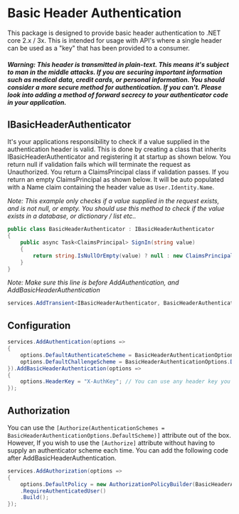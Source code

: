# Basic Header Authentication

This package is designed to provide basic header authentication to .NET core 2.x / 3x. This is intended for usage with API's where a single header can be used as a "key" that has been provided to a consumer.

#### *Warning: This header is transmitted in plain-text. This means it's subject to man in the middle attacks. If you are securing important information such as medical data, credit cards, or personal information. You should consider a more secure method for authentication. If you can't. Please look into adding a method of forward secrecy to your authenticator code in your application.*

## IBasicHeaderAuthenticator

It's your applications responsibility to check if a value supplied in the authentication header is valid. This is done by creating a class that inherits IBasicHeaderAuthenticator and registering it at startup as shown below. You return null if validation fails which will terminate the request as Unauthorized. You return a ClaimsPrincipal class if validation passes. If you return an empty ClaimsPrincipal as shown below. It will be auto populated with a Name claim containing the header value as ```User.Identity.Name```.

*Note: This example only checks if a value supplied in the request exists, and is not null, or empty. You should use this method to check if the value exists in a database, or dictionary / list etc..*

```csharp
public class BasicHeaderAuthenticator : IBasicHeaderAuthenticator
{
    public async Task<ClaimsPrincipal> SignIn(string value)
    {
        return string.IsNullOrEmpty(value) ? null : new ClaimsPrincipal();
    }
}
```

*Note: Make sure this line is before AddAuthentication, and AddBasicHeaderAuthentication*

```csharp
services.AddTransient<IBasicHeaderAuthenticator, BasicHeaderAuthenticator>();
```

## Configuration

```csharp
services.AddAuthentication(options =>
{
    options.DefaultAuthenticateScheme = BasicHeaderAuthenticationOptions.DefaultScheme;
    options.DefaultChallengeScheme = BasicHeaderAuthenticationOptions.DefaultScheme;
}).AddBasicHeaderAuthentication(options =>
{
    options.HeaderKey = "X-AuthKey"; // You can use any header key you wish.
});
```

## Authorization

You can use the ```[Authorize(AuthenticationSchemes = BasicHeaderAuthenticationOptions.DefaultScheme)]``` attribute out of the box. However, If you wish to use the ```[Authorize]``` attribute without having to supply an authenticator scheme each time. You can add the following code after AddBasicHeaderAuthentication.

```csharp
services.AddAuthorization(options =>
{
    options.DefaultPolicy = new AuthorizationPolicyBuilder(BasicHeaderAuthenticationOptions.DefaultScheme)
    .RequireAuthenticatedUser()
    .Build();
});
```
